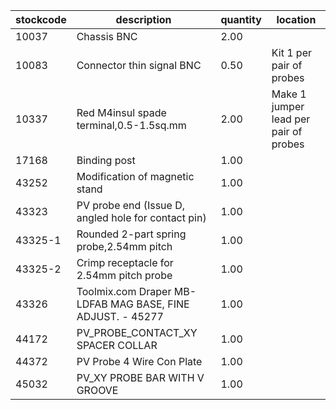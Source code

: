 |stockcode|description|quantity|location|
|---------|-----------|--------|--------|
|10037|Chassis BNC|2.00||
|10083|Connector thin signal BNC|0.50|Kit 1 per pair of probes|
|10337|Red M4insul spade terminal,0.5-1.5sq.mm|2.00|Make 1 jumper lead per pair of probes|
|17168|Binding post|1.00||
|43252|Modification of magnetic stand|1.00||
|43323|PV probe end (Issue D, angled hole for contact pin)|1.00||
|43325-1|Rounded 2-part spring probe,2.54mm pitch|1.00||
|43325-2|Crimp receptacle for 2.54mm pitch probe|1.00||
|43326|Toolmix.com  Draper MB-LDFAB MAG BASE, FINE ADJUST. - 45277|1.00||
|44172|PV_PROBE_CONTACT_XY SPACER COLLAR|1.00||
|44372|PV Probe 4 Wire Con Plate|1.00||
|45032|PV_XY PROBE BAR WITH V GROOVE|1.00||
